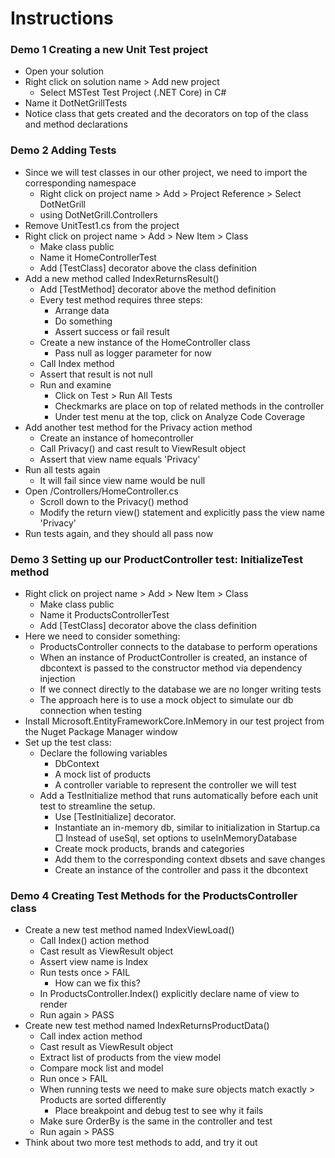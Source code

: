# Instructions

### Demo 1 Creating a new Unit Test project
- Open your solution
- Right click on solution name > Add new project
    - Select MSTest Test Project (.NET Core) in C# 
- Name it DotNetGrillTests
- Notice class that gets created and the decorators on top of the class and method declarations

### Demo 2 Adding Tests
- Since we will test classes in our other project, we need to import the corresponding namespace
    - Right click on project name > Add > Project Reference > Select DotNetGrill
    - using DotNetGrill.Controllers
- Remove UnitTest1.cs from the project
- Right click on project name > Add > New Item > Class
    - Make class public
    - Name it HomeControllerTest
    - Add [TestClass] decorator above the class definition
- Add a new method called IndexReturnsResult()
    - Add [TestMethod] decorator above the method definition
    - Every test method requires three steps:
        - Arrange data
        - Do something
        - Assert success or fail result
    - Create a new instance of the HomeController class
        - Pass null as logger parameter for now
    - Call Index method
    - Assert that result is not null
    - Run and examine
        - Click on Test > Run All Tests
        - Checkmarks are place on top of related methods in the controller
        - Under test menu at the top, click on Analyze Code Coverage 
- Add another test method for the Privacy action method
    - Create an instance of homecontroller
    - Call Privacy() and cast result to ViewResult object
    - Assert that view name equals 'Privacy'
- Run all tests again
    - It will fail since view name would be null
- Open /Controllers/HomeController.cs
    - Scroll down to the Privacy() method
    - Modify the return view() statement and explicitly pass the view name 'Privacy'
- Run tests again, and they should all pass now
        
### Demo 3 Setting up our ProductController test: InitializeTest method
- Right click on project name > Add > New Item > Class
    - Make class public
    - Name it ProductsControllerTest
    - Add [TestClass] decorator above the class definition
- Here we need to consider something:
    - ProductsController connects to the database to perform operations
    - When an instance of ProductController is created, an instance of dbcontext is passed to the constructor method via dependency injection
    - If we connect directly to the database we are no longer writing tests
    - The approach here is to use a mock object to simulate our db connection when testing
- Install Microsoft.EntityFrameworkCore.InMemory in our test project from the Nuget Package Manager window
- Set up the test class:
    - Declare the following variables
        - DbContext
        - A mock list of products
        - A controller variable to represent the controller we will test
    - Add a TestInitialize method that runs automatically before each unit test to streamline the setup. 
        - Use [TestInitialize] decorator.
        - Instantiate an in-memory db, similar to initialization in Startup.ca
            □ Instead of useSql, set options to useInMemoryDatabase
        - Create mock products, brands and categories
        - Add them to the corresponding context dbsets and save changes
        - Create an instance of the controller and pass it the dbcontext

### Demo 4 Creating Test Methods for the ProductsController class
- Create a new test method named IndexViewLoad()
    - Call Index() action method
    - Cast result as ViewResult object
    - Assert view name is Index
    - Run tests once > FAIL 
        - How can we fix this?
    - In ProductsController.Index() explicitly declare name of view to render
    - Run again > PASS
- Create new test method named IndexReturnsProductData()
    - Call index action method
    - Cast result as ViewResult object
    - Extract list of products from the view model
    - Compare mock list and model
    - Run once > FAIL
    - When running tests we need to make sure objects match exactly > Products are sorted differently
        - Place breakpoint and debug test to see why it fails
    - Make sure OrderBy is the same in the controller and test
    - Run again > PASS
- Think about two more test methods to add, and try it out